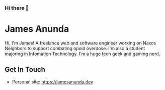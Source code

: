 ### Hi there 👋
# James Anunda

Hi, I'm James! A freelance web and software engineer working on Naxos Neighbors to support combating opoid overdose. I'm also a student majoring in Infomation Technology. I'm a huge tech geek and gaming nerd,

## Get In Touch
* Personal site: https://jamesanunda.dev
